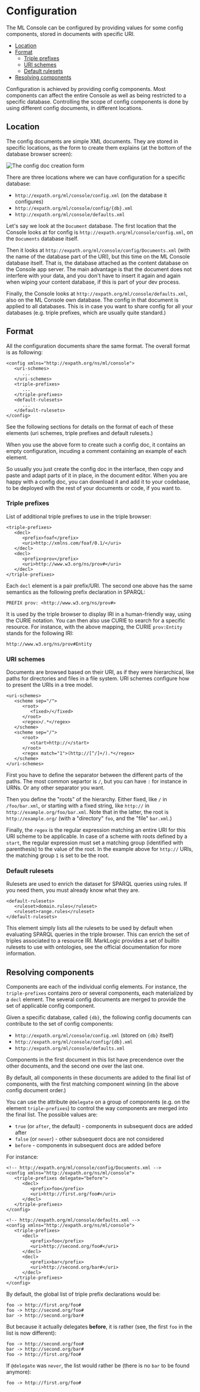 # Configuration

The ML Console can be configured by providing values for some config components,
stored in documents with specific URI.

- [Location](#location)
- [Format](#format)
    - [Triple prefixes](#triple-prefixes)
    - [URI schemes](#uri-schemes)
    - [Default rulesets](#default-rulesets)
- [Resolving components](#resolving-components)

Configuration is achieved by providing config components.  Most components can
affect the entire Console as well as being restricted to a specific database.
Controlling the scope of config components is done by using different config
documents, in different locations.

## Location

The config documents are simple XML documents.  They are stored in specific
locations, as the form to create them explains (at the bottom of the database
browser screen):

![The config doc creation form](../images/create-config-docs.png)

There are three locations where we can have configuration for a specific
database:

- `http://expath.org/ml/console/config.xml` (on the database it configures)
- `http://expath.org/ml/console/config/{db}.xml`
- `http://expath.org/ml/console/defaults.xml`

Let's say we look at the `Document` database.  The first location that the
Console looks at for config is `http://expath.org/ml/console/config.xml`, on the
`Documents` database itself.

Then it looks at `http://expath.org/ml/console/config/Documents.xml` (with the
name of the database part of the URI), but this time on the ML Console database
itself.  That is, the database attached as the content database on the Console
app server.  The main advantage is that the document does not interfere with
your data, and you don't have to insert it again and again when wiping your
content database, if this is part of your dev process.

Finally, the Console looks at `http://expath.org/ml/console/defaults.xml`, also
on the ML Console own database.  The config in that document is applied to all
databases.  This is in case you want to share config for all your databases
(e.g. triple prefixes, which are usually quite standard.)

## Format

All the configuration documents share the same format.  The overall format is as
following:

    <config xmlns="http://expath.org/ns/ml/console">
       <uri-schemes>
          ...
       </uri-schemes>
       <triple-prefixes>
          ...
       </triple-prefixes>
       <default-rulesets>
          ...
       </default-rulesets>
    </config>

See the following sections for details on the format of each of these elements
(uri schemes, triple prefixes and default rulesets.)

When you use the above form to create such a config doc, it contains an empty
configuration, incuding a comment containing an example of each element.

So usually you just create the config doc in the interface, then copy and paste
and adapt parts of it in place, in the document editor.  When you are happy with
a config doc, you can download it and add it to your codebase, to be deployed
with the rest of your documents or code, if you want to.

### Triple prefixes

List of additional triple prefixes to use in the triple browser:

    <triple-prefixes>
       <decl>
          <prefix>foaf</prefix>
          <uri>http://xmlns.com/foaf/0.1/</uri>
       </decl>
       <decl>
          <prefix>prov</prefix>
          <uri>http://www.w3.org/ns/prov#</uri>
       </decl>
    </triple-prefixes>

Each `decl` element is a pair prefix/URI.  The second one above has the same
semantics as the following prefix declaration in SPARQL:

    PREFIX prov: <http://www.w3.org/ns/prov#>

It is used by the triple browser to display IRI in a human-friendly way, using
the CURIE notation.  You can then also use CURIE to search for a specific
resource.  For instance, with the above mapping, the CURIE `prov:Entity` stands
for the following IRI:

    http://www.w3.org/ns/prov#Entity

### URI schemes

Documents are browsed based on their URI, as if they were hierarchical, like
paths for directories and files in a file system.  URI schemes configure how to
present the URIs in a tree model.

    <uri-schemes>
       <scheme sep="/">
          <root>
             <fixed>/</fixed>
          </root>
          <regex>/.*</regex>
       </scheme>
       <scheme sep="/">
          <root>
             <start>http://</start>
          </root>
          <regex match="1">(http://[^/]+/).*</regex>
       </scheme>
    </uri-schemes>

First you have to define the separator between the different parts of the paths.
The most common separtor is `/`, but you can have `:` for instance in URNs.  Or
any other separator you want.

Then you define the "roots" of the hierarchy.  Either fixed, like `/` in
`/foo/bar.xml`, or starting with a fixed string, like `http://` in
`http://example.org/foo/bar.xml`.  Note that in the latter, the root is
`http://example.org/` (with a "directory" `foo`, and the "file" `bar.xml`.)

Finally, the `regex` is the regular expression matching an entire URI for this
URI scheme to be applicable.  In case of a scheme with roots defined by a
`start`, the regular expression must set a matching group (identified with
parenthesis) to the value of the root.  In the example above for `http://` URIs,
the matching group `1` is set to be the root.

### Default rulesets

Rulesets are used to enrich the dataset for SPARQL queries using rules.  If you
need them, you must already know what they are.

    <default-rulesets>
       <ruleset>domain.rules</ruleset>
       <ruleset>range.rules</ruleset>
    </default-rulesets>

This element simply lists all the rulesets to be used by default when evaluating
SPARQL queries in the triple browser.  This can enrich the set of triples
associated to a resource IRI.  MarkLogic provides a set of builtin rulesets to
use with ontologies, see the official documentation for more information.

## Resolving components

Components are each of the individual config elements.  For instance, the
`triple-prefixes` contains zero or several components, each materialized by a
`decl` element.  The several config documents are merged to provide the set of
applicable config component.

Given a specific database, called `{db}`, the following config documents can
contribute to the set of config components:

- `http://expath.org/ml/console/config.xml` (stored on `{db}` itself)
- `http://expath.org/ml/console/config/{db}.xml`
- `http://expath.org/ml/console/defaults.xml`

Components in the first document in this list have precendence over the other
documents, and the second one over the last one.

By default, all components in these documents are added to the final list of
components, with the first matching component winning (in the above config
document order.)

You can use the attribute `@delegate` on a group of components (e.g. on the
element `triple-prefixes`) to control the way components are merged into the
final list.  The possible values are:

- `true` (or `after`, the default) - components in subsequent docs are added
  after
- `false` (or `never`) - other subsequent docs are not considered
- `before` - components in subsequent docs are added before

For instance:

    <!-- http://expath.org/ml/console/config/Documents.xml -->
    <config xmlns="http://expath.org/ns/ml/console">
       <triple-prefixes delegate="before">
          <decl>
             <prefix>foo</prefix>
             <uri>http://first.org/foo#</uri>
          </decl>
       </triple-prefixes>
    </config>

    <!-- http://expath.org/ml/console/defaults.xml -->
    <config xmlns="http://expath.org/ns/ml/console">
       <triple-prefixes>
          <decl>
             <prefix>foo</prefix>
             <uri>http://second.org/foo#</uri>
          </decl>
          <decl>
             <prefix>bar</prefix>
             <uri>http://second.org/bar#</uri>
          </decl>
       </triple-prefixes>
    </config>

By default, the global list of triple prefix declarations would be:

    foo -> http://first.org/foo#
    foo -> http://second.org/foo#
    bar -> http://second.org/bar#

But because it actually delegates **before**, it is rather (see, the first `foo`
in the list is now different):

    foo -> http://second.org/foo#
    bar -> http://second.org/bar#
    foo -> http://first.org/foo#

If `@delegate` was `never`, the list would rather be (there is no `bar` to be
found anymore):

    foo -> http://first.org/foo#
